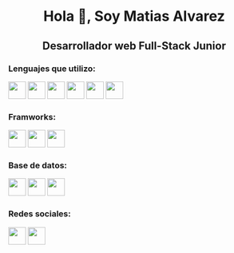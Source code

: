 <h1 align="center">Hola 👋, Soy Matias Alvarez</h1>
<h2 align="center">Desarrollador web Full-Stack Junior</h2>

### Lenguajes que utilizo:
<p>
<img src="https://skillicons.dev/icons?i=html" width=35 heigth=35>
<img src="https://skillicons.dev/icons?i=css" width=35 heigth=35>
<img src="https://skillicons.dev/icons?i=js" width=35 heigth=35>
<img src="https://skillicons.dev/icons?i=cs" width=35 heigth=35>
<img src="https://skillicons.dev/icons?i=php" width=35 heigth=35>
<img src="https://skillicons.dev/icons?i=py" width=35 heigth=35>
</p>

### Framworks:
<p>
<img src="https://skillicons.dev/icons?i=flask" width=35 heigth=35>
<img src="https://skillicons.dev/icons?i=fastapi" width=35 heigth=35>
<img src="https://skillicons.dev/icons?i=tailwind" width=35 heigth=35>
</p>

### Base de datos:
<p>
<img src="https://skillicons.dev/icons?i=mysql" width=35 heigth=35>
<img src="https://skillicons.dev/icons?i=sqlite" width=35 heigth=35>
<img src="https://skillicons.dev/icons?i=mongodb" width=35 heigth=35>
</p>

### Redes sociales:
<p>
<img src="https://skillicons.dev/icons?i=discord" width=35 heigth=35>
<img src="https://skillicons.dev/icons?i=linkedin" width=35 heigth=35>
</p>

